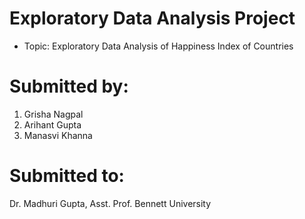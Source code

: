# Exploratory Data Analysis Project

- Topic: Exploratory Data Analysis of Happiness Index of Countries

# Submitted by:
1. Grisha Nagpal
2. Arihant Gupta
3. Manasvi Khanna

# Submitted to:
Dr. Madhuri Gupta, Asst. Prof. Bennett University